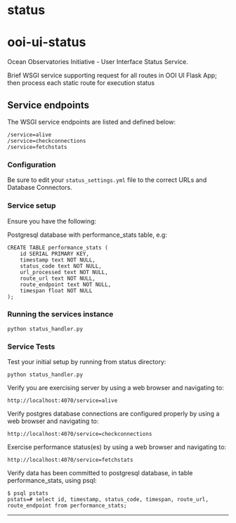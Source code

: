 # status
ooi-ui-status
===============

Ocean Observatories Initiative - User Interface Status Service.

Brief WSGI service supporting request for all routes in OOI UI Flask App; then process each static route for execution status


## Service endpoints
The WSGI service endpoints are listed and defined below:

    /service=alive
    /service=checkconnections
    /service=fetchstats


### Configuration
Be sure to edit your `status_settings.yml` file to the correct URLs and Database Connectors.

### Service setup
Ensure you have the following:

Postgresql database with performance_stats table, e.g:

    CREATE TABLE performance_stats (
        id SERIAL PRIMARY KEY,
        timestamp text NOT NULL,
        status_code text NOT NULL,
        url_processed text NOT NULL,
        route_url text NOT NULL,
        route_endpoint text NOT NULL,
        timespan float NOT NULL
    );

### Running the services instance
    python status_handler.py

### Service Tests
Test your initial setup by running from status directory:

    python status_handler.py

Verify you are exercising server by using a web browser and navigating to:

    http://localhost:4070/service=alive

Verify postgres database connections are configured properly by using a web browser and navigating to:

    http://localhost:4070/service=checkconnections

Exercise performance status(es) by using a web browser and navigating to:

    http://localhost:4070/service=fetchstats

Verify data has been committed to postgresql database, in table performance_stats, using psql:

    $ psql pstats
    pstats=# select id, timestamp, status_code, timespan, route_url, route_endpoint from performance_stats;

----

